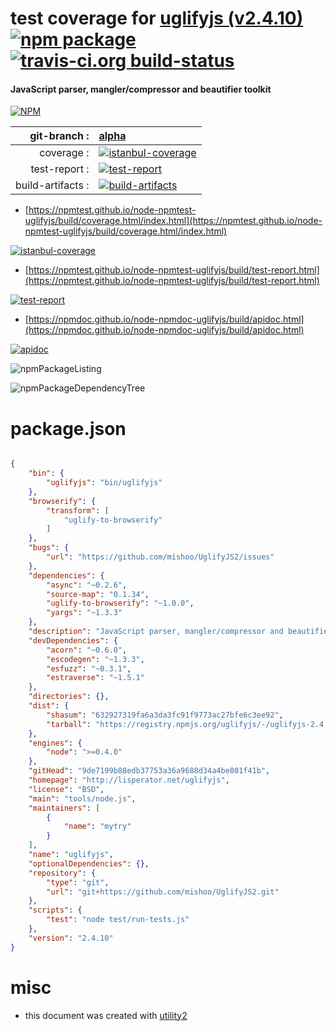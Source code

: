 # test coverage for  [uglifyjs (v2.4.10)](http://lisperator.net/uglifyjs)  [![npm package](https://img.shields.io/npm/v/npmtest-uglifyjs.svg?style=flat-square)](https://www.npmjs.org/package/npmtest-uglifyjs) [![travis-ci.org build-status](https://api.travis-ci.org/npmtest/node-npmtest-uglifyjs.svg)](https://travis-ci.org/npmtest/node-npmtest-uglifyjs)
#### JavaScript parser, mangler/compressor and beautifier toolkit

[![NPM](https://nodei.co/npm/uglifyjs.png?downloads=true&downloadRank=true&stars=true)](https://www.npmjs.com/package/uglifyjs)

| git-branch : | [alpha](https://github.com/npmtest/node-npmtest-uglifyjs/tree/alpha)|
|--:|:--|
| coverage : | [![istanbul-coverage](https://npmtest.github.io/node-npmtest-uglifyjs/build/coverage.badge.svg)](https://npmtest.github.io/node-npmtest-uglifyjs/build/coverage.html/index.html)|
| test-report : | [![test-report](https://npmtest.github.io/node-npmtest-uglifyjs/build/test-report.badge.svg)](https://npmtest.github.io/node-npmtest-uglifyjs/build/test-report.html)|
| build-artifacts : | [![build-artifacts](https://npmtest.github.io/node-npmtest-uglifyjs/glyphicons_144_folder_open.png)](https://github.com/npmtest/node-npmtest-uglifyjs/tree/gh-pages/build)|

- [https://npmtest.github.io/node-npmtest-uglifyjs/build/coverage.html/index.html](https://npmtest.github.io/node-npmtest-uglifyjs/build/coverage.html/index.html)

[![istanbul-coverage](https://npmtest.github.io/node-npmtest-uglifyjs/build/screenCapture.buildCi.browser.%252Ftmp%252Fbuild%252Fcoverage.lib.html.png)](https://npmtest.github.io/node-npmtest-uglifyjs/build/coverage.html/index.html)

- [https://npmtest.github.io/node-npmtest-uglifyjs/build/test-report.html](https://npmtest.github.io/node-npmtest-uglifyjs/build/test-report.html)

[![test-report](https://npmtest.github.io/node-npmtest-uglifyjs/build/screenCapture.buildCi.browser.%252Ftmp%252Fbuild%252Ftest-report.html.png)](https://npmtest.github.io/node-npmtest-uglifyjs/build/test-report.html)

- [https://npmdoc.github.io/node-npmdoc-uglifyjs/build/apidoc.html](https://npmdoc.github.io/node-npmdoc-uglifyjs/build/apidoc.html)

[![apidoc](https://npmdoc.github.io/node-npmdoc-uglifyjs/build/screenCapture.buildCi.browser.%252Ftmp%252Fbuild%252Fapidoc.html.png)](https://npmdoc.github.io/node-npmdoc-uglifyjs/build/apidoc.html)

![npmPackageListing](https://npmtest.github.io/node-npmtest-uglifyjs/build/screenCapture.npmPackageListing.svg)

![npmPackageDependencyTree](https://npmtest.github.io/node-npmtest-uglifyjs/build/screenCapture.npmPackageDependencyTree.svg)



# package.json

```json

{
    "bin": {
        "uglifyjs": "bin/uglifyjs"
    },
    "browserify": {
        "transform": [
            "uglify-to-browserify"
        ]
    },
    "bugs": {
        "url": "https://github.com/mishoo/UglifyJS2/issues"
    },
    "dependencies": {
        "async": "~0.2.6",
        "source-map": "0.1.34",
        "uglify-to-browserify": "~1.0.0",
        "yargs": "~1.3.3"
    },
    "description": "JavaScript parser, mangler/compressor and beautifier toolkit",
    "devDependencies": {
        "acorn": "~0.6.0",
        "escodegen": "~1.3.3",
        "esfuzz": "~0.3.1",
        "estraverse": "~1.5.1"
    },
    "directories": {},
    "dist": {
        "shasum": "632927319fa6a3da3fc91f9773ac27bfe6c3ee92",
        "tarball": "https://registry.npmjs.org/uglifyjs/-/uglifyjs-2.4.10.tgz"
    },
    "engines": {
        "node": ">=0.4.0"
    },
    "gitHead": "9de7199b88edb37753a36a9688d34a4be801f41b",
    "homepage": "http://lisperator.net/uglifyjs",
    "license": "BSD",
    "main": "tools/node.js",
    "maintainers": [
        {
            "name": "mytry"
        }
    ],
    "name": "uglifyjs",
    "optionalDependencies": {},
    "repository": {
        "type": "git",
        "url": "git+https://github.com/mishoo/UglifyJS2.git"
    },
    "scripts": {
        "test": "node test/run-tests.js"
    },
    "version": "2.4.10"
}
```



# misc
- this document was created with [utility2](https://github.com/kaizhu256/node-utility2)
